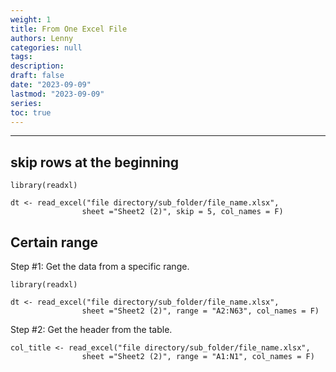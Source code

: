 ```yaml
---
weight: 1
title: From One Excel File
authors: Lenny
categories: null
tags: 
description: 
draft: false
date: "2023-09-09"
lastmod: "2023-09-09"
series:
toc: true
---
```



<!--more-->
---

## skip rows at the beginning

```
library(readxl)

dt <- read_excel("file directory/sub_folder/file_name.xlsx",
                sheet ="Sheet2 (2)", skip = 5, col_names = F)
```


## Certain range
Step #1: Get the data from a specific range.  

```
library(readxl)

dt <- read_excel("file directory/sub_folder/file_name.xlsx",
                sheet ="Sheet2 (2)", range = "A2:N63", col_names = F)

```

Step #2: Get the header from the table.

```
col_title <- read_excel("file directory/sub_folder/file_name.xlsx",
                sheet ="Sheet2 (2)", range = "A1:N1", col_names = F)
                
```